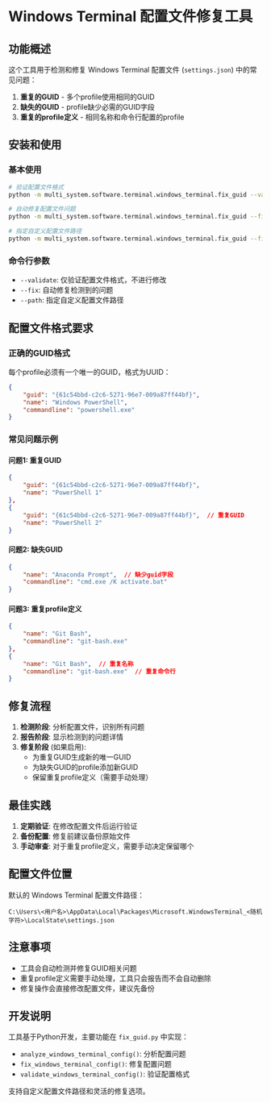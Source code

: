 # Windows Terminal 配置文件修复工具

## 功能概述

这个工具用于检测和修复 Windows Terminal 配置文件 (`settings.json`) 中的常见问题：

1. **重复的GUID** - 多个profile使用相同的GUID
2. **缺失的GUID** - profile缺少必需的GUID字段
3. **重复的profile定义** - 相同名称和命令行配置的profile

## 安装和使用

### 基本使用

```bash
# 验证配置文件格式
python -m multi_system.software.terminal.windows_terminal.fix_guid --validate

# 自动修复配置文件问题
python -m multi_system.software.terminal.windows_terminal.fix_guid --fix

# 指定自定义配置文件路径
python -m multi_system.software.terminal.windows_terminal.fix_guid --fix --path "C:\path\to\settings.json"
```

### 命令行参数

- `--validate`: 仅验证配置文件格式，不进行修改
- `--fix`: 自动修复检测到的问题
- `--path`: 指定自定义配置文件路径

## 配置文件格式要求

### 正确的GUID格式

每个profile必须有一个唯一的GUID，格式为UUID：

```json
{
    "guid": "{61c54bbd-c2c6-5271-96e7-009a87ff44bf}",
    "name": "Windows PowerShell",
    "commandline": "powershell.exe"
}
```

### 常见问题示例

#### 问题1: 重复GUID
```json
{
    "guid": "{61c54bbd-c2c6-5271-96e7-009a87ff44bf}",
    "name": "PowerShell 1"
},
{
    "guid": "{61c54bbd-c2c6-5271-96e7-009a87ff44bf}",  // 重复GUID
    "name": "PowerShell 2"
}
```

#### 问题2: 缺失GUID
```json
{
    "name": "Anaconda Prompt",  // 缺少guid字段
    "commandline": "cmd.exe /K activate.bat"
}
```

#### 问题3: 重复profile定义
```json
{
    "name": "Git Bash",
    "commandline": "git-bash.exe"
},
{
    "name": "Git Bash",  // 重复名称
    "commandline": "git-bash.exe"  // 重复命令行
}
```

## 修复流程

1. **检测阶段**: 分析配置文件，识别所有问题
2. **报告阶段**: 显示检测到的问题详情
3. **修复阶段** (如果启用):
   - 为重复GUID生成新的唯一GUID
   - 为缺失GUID的profile添加新GUID
   - 保留重复profile定义（需要手动处理）

## 最佳实践

1. **定期验证**: 在修改配置文件后运行验证
2. **备份配置**: 修复前建议备份原始文件
3. **手动审查**: 对于重复profile定义，需要手动决定保留哪个

## 配置文件位置

默认的 Windows Terminal 配置文件路径：
```
C:\Users\<用户名>\AppData\Local\Packages\Microsoft.WindowsTerminal_<随机字符>\LocalState\settings.json
```

## 注意事项

- 工具会自动检测并修复GUID相关问题
- 重复profile定义需要手动处理，工具只会报告而不会自动删除
- 修复操作会直接修改配置文件，建议先备份

## 开发说明

工具基于Python开发，主要功能在 `fix_guid.py` 中实现：

- `analyze_windows_terminal_config()`: 分析配置问题
- `fix_windows_terminal_config()`: 修复配置问题
- `validate_windows_terminal_config()`: 验证配置格式

支持自定义配置文件路径和灵活的修复选项。